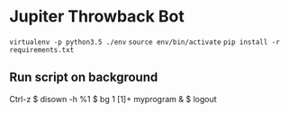 # Jupiter Throwback Bot

`virtualenv -p python3.5 ./env`
`source env/bin/activate`
`pip install -r requirements.txt`


## Run script on background
Ctrl-z
$ disown -h %1
$ bg 1
[1]+ myprogram &
$ logout
